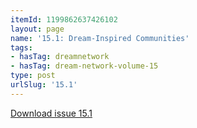 ```yaml
---
itemId: 1199862637426102
layout: page
name: '15.1: Dream-Inspired Communities'
tags:
- hasTag: dreamnetwork
- hasTag: dream-network-volume-15
type: post
urlSlug: '15.1'
---
```

<a href="files/pdfs/Volume_15/15.1-Dream-Network-Vol-15-No-1.pdf" download="">Download issue 15.1</a>